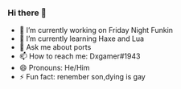 ### Hi there 👋

- 🔭 I’m currently working on Friday Night Funkin
- 🌱 I’m currently learning Haxe and Lua
- 💬 Ask me about ports
- 📫 How to reach me: Dxgamer#1943
- 😄 Pronouns: He/Him
- ⚡ Fun fact: renember son,dying is gay
